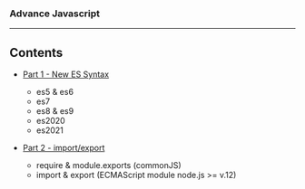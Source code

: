 ### Advance Javascript

---

## Contents

- [Part 1 - New ES Syntax](https://github.com/caption01/advance-javascript/tree/feature/final/part1)

  - es5 & es6
  - es7
  - es8 & es9
  - es2020
  - es2021

- [Part 2 - import/export](https://github.com/caption01/advance-javascript/tree/feature/final/part2)
  - require & module.exports (commonJS)
  - import & export (ECMAScript module node.js >= v.12)
